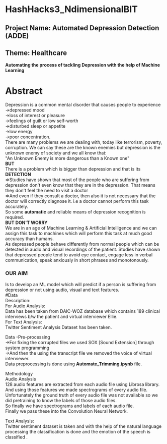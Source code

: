 # HashHacks3_NdimensionalBIT
## Project Name: Automated Depression Detection (ADDE)
## Theme: Healthcare
<b>Automating the process of tackling Depression with the help of Machine Learning</b> <br>

# Abstract

Depression is a common mental disorder that causes people to experience <br>
->depressed mood<br>
->loss of interest or pleasure<br>
->feelings of guilt or low self-worth<br>
->disturbed sleep or appetite<br>
->low energy<br>
->poor concentration.<br>
There are many problems we are dealing with, today like terrorism, poverty, corruption. We can say these are the known enemies but depression is the unknown enemy of society and we all know that:<br>
"An Unknown Enemy is more dangerous than a Known one"<br>
 <b>BUT</b> <br>
There is a problem which is bigger than depression and that is its  <b>DETECTION</b> <br>
=>Studies have shown that most of the people who are suffering from depression don't even know that they are in the depression. That means they don't feel the need to visit a doctor<br>
=>And even if they consult a doctor, then also it is not necessary that the doctor will correctly diagnose it. i.e a doctor cannot perform this task accurately.<br>
So some <b>automatic</b> and reliable means of depression recognition is required.<br>
<b>BUT DON'T WORRY</b><br>
We are in an age of Machine Learning & Artificial Intelligence and we can assign this task to machines which will perform this task at much good accuracy than humans.<br>
As depressed people behave differently from normal people which can be detected in audio and visual recordings of the patient. Studies have shown that depressed people tend to avoid eye contact, engage less in verbal communication, speak anxiously in short phrases and monotonously.<br>
### OUR AIM<br>
Is to develop an ML model which will predict if a person is suffering from depression or not using audio, visual and text features.<br>
#Data <br>
Description:<br>
For Audio Analysis:<br>
Data has been taken from DAIC-WOZ database which contains 189 clinical interviews b/w the patient and virtual interviewer Ellie. <br>
For Text Analysis:<br>
Twitter Sentiment Analysis Dataset has been taken.<br>

 Data -Pre-processing <br>
->For fixing the corrupted files we used SOX [Sound Extension] through system programming<br>
->And then the using the transcript file we removed the voice of virtual interviewer.<br>
Data preprocessing is done using <b>Automate_Trimming.ipynb</b> file.<br>

Methodology<br>
Audio Analysis<br>
128 audio features are extracted from each audio file using Librosa library.<br>
And using those features we made spectrograms of every audio file.<br>
Unfortunately the ground truth of every audio file was not available so we did pretraining to know the labels of those audio files.<br>
So finally we have spectrograms and labels of each audio file.<br>
Finally we pass these into the Convolution Neural Network.<br>

Text Analysis:<br>
Twitter sentiment dataset is taken and with the help of the natural language processing the classification is done and the emotion of the speech is classified .


